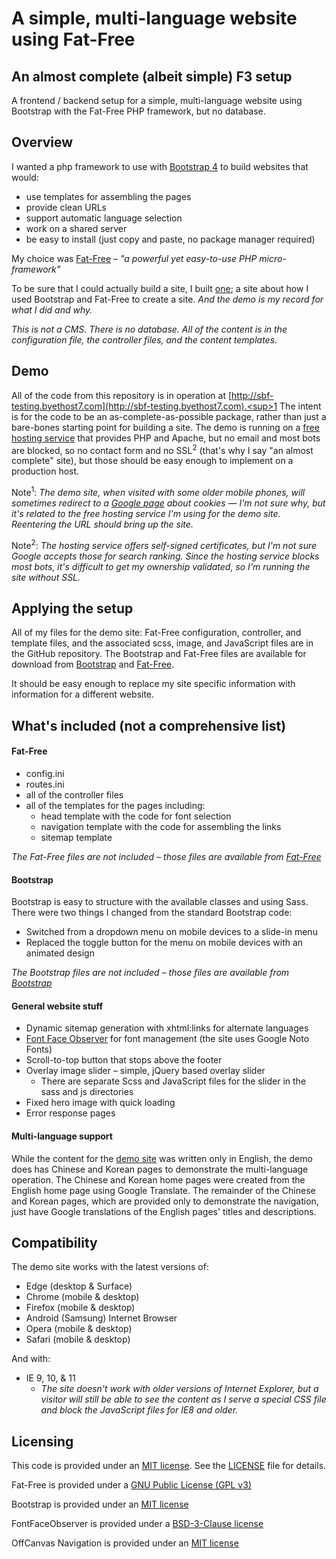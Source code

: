 A simple, multi-language website using Fat-Free
============================

## An almost complete (albeit simple) F3 setup

A frontend / backend setup for a simple, multi-language website using Bootstrap with the Fat-Free PHP framework, but no database. 


## Overview

I wanted a php framework to use with [Bootstrap 4](https://getbootstrap.com) to build websites that would:

* use templates for assembling the pages
* provide clean URLs
* support automatic language selection
* work on a shared server
* be easy to install (just copy and paste, no package manager required)

My choice was [Fat-Free](https://fatfreeframework.com) – *"a powerful yet easy-to-use PHP micro-framework"*

To be sure that I could actually build a site, I built [one](http://sbf-testing.byethost7.com); a site about how I used Bootstrap and Fat-Free to create a site. *And the demo is my record for what I did and why.*

*This is not a CMS. There is no database. All of the content is in the configuration file, the controller files, and the content templates.*

## Demo

All of the code from this repository is in operation at [http://sbf-testing.byethost7.com](http://sbf-testing.byethost7.com).<sup>1</sup> The intent is for the code to be an as-complete-as-possible package, rather than just a bare-bones starting point for building a site. The demo is running on a [free hosting service](https://byet.host/free-hosting) that provides PHP and Apache, but no email and most bots are blocked, so no contact form and no SSL<sup>2</sup> (that's why I say "an almost complete" site), but those should be easy enough to implement on a production host.

Note<sup>1</sup>: *The demo site, when visited with some older mobile phones, will sometimes redirect to a [Google page](https://support.google.com/accounts/answer/61416?co=GENIE.Platform%3DAndroid&hl=en) about cookies — I'm not sure why, but it's related to the free hosting service I'm using for the demo site. Reentering the URL should bring up the site.*

Note<sup>2</sup>: *The hosting service offers self-signed certificates, but I'm not sure Google accepts those for search ranking. Since the hosting service blocks most bots, it's difficult to get my ownership validated, so I'm running the site without SSL.*


## Applying the setup

All of my files for the demo site: Fat-Free configuration, controller, and template files, and the associated scss, image, and JavaScript files are in the GitHub repository. The Bootstrap and Fat-Free files are available for download from [Bootstrap](https://getbootstrap.com/) and [Fat-Free](https://fatfreeframework.com).

It should be easy enough to replace my site specific information with information for a different website.


## What's included (not a comprehensive list)

#### Fat-Free

* config.ini
* routes.ini
* all of the controller files
* all of the templates for the pages including:
    * head template with the code for font selection
    * navigation template with the code for assembling the links
    * sitemap template  
    
*The Fat-Free files are not included – those files are available from [Fat-Free](https://fatfreeframework.com)*

#### Bootstrap

Bootstrap is easy to structure with the available classes and using Sass. There were two things I changed from the standard Bootstrap code: 

* Switched from a dropdown menu on mobile devices to a slide-in menu
* Replaced the toggle button for the menu on mobile devices with an animated design

*The Bootstrap files are not included – those files are available from [Bootstrap](https://getbootstrap.com/)*

#### General website stuff

* Dynamic sitemap generation with xhtml:links for alternate languages
* [Font Face Observer](https://fontfaceobserver.com/) for font management (the site uses Google Noto Fonts)
* Scroll-to-top button that stops above the footer
* Overlay image slider – simple, jQuery based overlay slider
    * There are separate Scss and JavaScript files for the slider in the sass and js directories 
* Fixed hero image with quick loading
* Error response pages

#### Multi-language support

While the content for the [demo site](http://sbf-testing.byethost7.com) was written only in English, the demo does has Chinese and Korean pages to demonstrate the multi-language operation. The Chinese and Korean home pages were created from the English home page using Google Translate. The remainder of the Chinese and Korean pages, which are provided only to demonstrate the navigation, just have Google translations of the English pages' titles and descriptions.


## Compatibility
The demo site works with the latest versions of:
* Edge (desktop & Surface)
* Chrome (mobile & desktop)
* Firefox (mobile & desktop)
* Android (Samsung) Internet Browser
* Opera (mobile & desktop)
* Safari (mobile & desktop)

And with:
* IE 9, 10, & 11
    * *The site doesn't work with older versions of Internet Explorer, but a visitor will still be able to see the content as I serve a special CSS file and block the JavaScript files for IE8 and older.* 

## Licensing
This code is provided under an [MIT license](http://opensource.org/licenses/mit-license.php). See the [LICENSE](https://github.com/RichDeBourke/simple-f3-multi-lang-site/blob/master/LICENSE) file for details.

Fat-Free is provided under a [GNU Public License (GPL v3)](https://www.gnu.org/licenses/gpl-3.0.html)

Bootstrap is provided under an [MIT license](https://github.com/twbs/bootstrap/blob/master/LICENSE)

FontFaceObserver is provided under a [BSD-3-Clause license](https://github.com/bramstein/fontfaceobserver/blob/master/LICENSE)

OffCanvas Navigation is provided under an [MIT license](https://github.com/RichDeBourke/bootstrap4-offcanvas-nav/blob/master/LICENSE)

